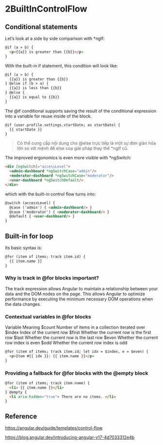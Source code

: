# 2BuiltInControlFlow

## Conditional statements

Let’s look at a side by side comparison with *ngIf:

```html
@if (a > b) {
  <p>{{a}} is greater than {{b}}</p>
}
```

With the built-in if statement, this condition will look like:

```html
@if (a > b) {
  {{a}} is greater than {{b}}
} @else if (b > a) {
  {{a}} is less than {{b}}
} @else {
  {{a}} is equal to {{b}}
}
```

The @if conditional supports saving the result of the conditional expression into a variable for reuse inside of the block.

```html
@if (user.profile.settings.startDate; as startDate) {
  {{ startDate }}
}
```

> Có thể cung cấp nội dung cho @else trực tiếp là một sự đơn giản hóa lớn so với mệnh đề else của giải pháp thay thế *ngIf cũ. 

The improved ergonomics is even more visible with *ngSwitch:

```html
<div [ngSwitch]="accessLevel">
  <admin-dashboard *ngSwitchCase="admin"/>
  <moderator-dashboard *ngSwitchCase="moderator"/>
  <user-dashboard *ngSwitchDefault/>
</div>
```

which with the built-in control flow turns into:

```html
@switch (accessLevel) {
  @case ('admin') { <admin-dashboard/> }
  @case ('moderator') { <moderator-dashboard/> }
  @default { <user-dashboard/> }
}
```

## Built-in for loop

Its basic syntax is:

```html
@for (item of items; track item.id) {
  {{ item.name }}
}
```

### Why is track in @for blocks important?

The track expression allows Angular to maintain a relationship between your data and the DOM nodes on the page. This allows Angular to optimize performance by executing the minimum necessary DOM operations when the data changes.

### Contextual variables in @for blocks


Variable	Meaning
$count	    Number of items in a collection iterated over
$index	    Index of the current row
$first	    Whether the current row is the first row
$last	    Whether the current row is the last row
$even	    Whether the current row index is even
$odd	    Whether the current row index is odd

```html
@for (item of items; track item.id; let idx = $index, e = $even) {
  <p>Item #{{ idx }}: {{ item.name }}</p>
}
```

### Providing a fallback for @for blocks with the @empty block

```html
@for (item of items; track item.name) {
  <li> {{ item.name }}</li>
} @empty {
  <li aria-hidden="true"> There are no items. </li>
}
```

## Reference

https://angular.dev/guide/templates/control-flow

https://blog.angular.dev/introducing-angular-v17-4d7033312e4b